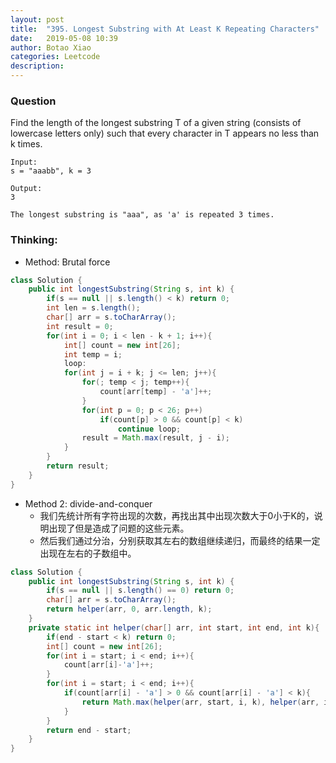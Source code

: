 ```yaml
---
layout: post
title:  "395. Longest Substring with At Least K Repeating Characters"
date:   2019-05-08 10:39
author: Botao Xiao
categories: Leetcode
description:
---
```

### Question
Find the length of the longest substring T of a given string (consists of lowercase letters only) such that every character in T appears no less than k times.
```
Input:
s = "aaabb", k = 3

Output:
3

The longest substring is "aaa", as 'a' is repeated 3 times.
```

### Thinking:
* Method: Brutal force

```Java
class Solution {
    public int longestSubstring(String s, int k) {
        if(s == null || s.length() < k) return 0;
        int len = s.length();
        char[] arr = s.toCharArray();
        int result = 0;
        for(int i = 0; i < len - k + 1; i++){
            int[] count = new int[26];
            int temp = i;
            loop:
            for(int j = i + k; j <= len; j++){
                for(; temp < j; temp++){
                    count[arr[temp] - 'a']++;
                }
                for(int p = 0; p < 26; p++)
                    if(count[p] > 0 && count[p] < k)
                        continue loop;
                result = Math.max(result, j - i);
            }
        }
        return result;
    }
}
```

* Method 2: divide-and-conquer
	* 我们先统计所有字符出现的次数，再找出其中出现次数大于0小于K的，说明出现了但是造成了问题的这些元素。
	* 然后我们通过分治，分别获取其左右的数组继续递归，而最终的结果一定出现在左右的子数组中。

```Java
class Solution {
    public int longestSubstring(String s, int k) {
        if(s == null || s.length() == 0) return 0;
        char[] arr = s.toCharArray();
        return helper(arr, 0, arr.length, k);
    }
    private static int helper(char[] arr, int start, int end, int k){
        if(end - start < k) return 0;
        int[] count = new int[26];
        for(int i = start; i < end; i++){
            count[arr[i]-'a']++;
        }
        for(int i = start; i < end; i++){
            if(count[arr[i] - 'a'] > 0 && count[arr[i] - 'a'] < k){
                return Math.max(helper(arr, start, i, k), helper(arr, i + 1, end, k));
            }
        }
        return end - start;
    }
}
```